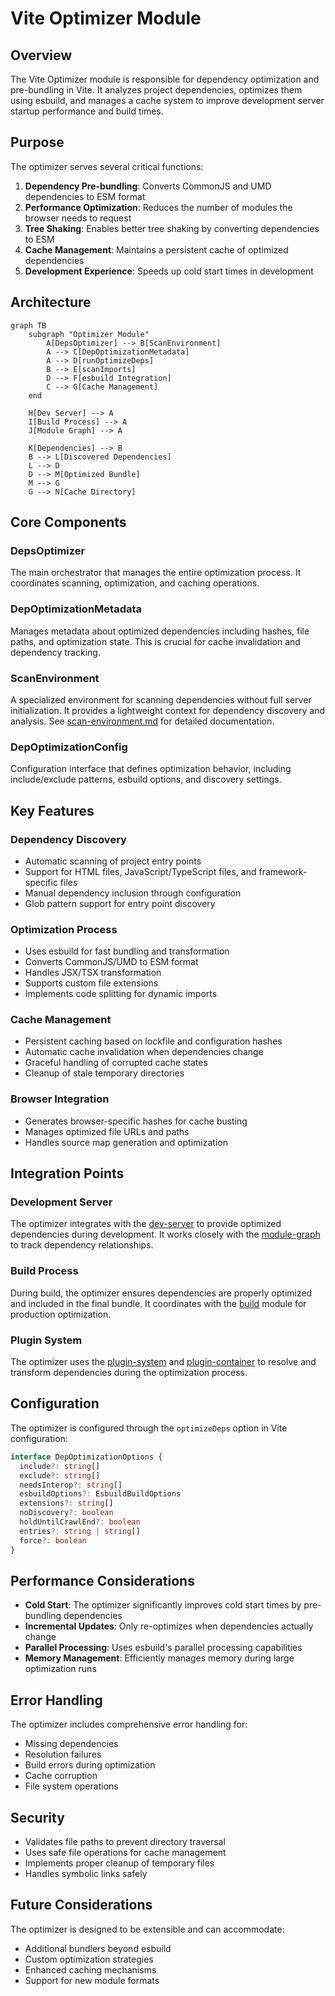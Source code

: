 # Vite Optimizer Module

## Overview

The Vite Optimizer module is responsible for dependency optimization and pre-bundling in Vite. It analyzes project dependencies, optimizes them using esbuild, and manages a cache system to improve development server startup performance and build times.

## Purpose

The optimizer serves several critical functions:

1. **Dependency Pre-bundling**: Converts CommonJS and UMD dependencies to ESM format
2. **Performance Optimization**: Reduces the number of modules the browser needs to request
3. **Tree Shaking**: Enables better tree shaking by converting dependencies to ESM
4. **Cache Management**: Maintains a persistent cache of optimized dependencies
5. **Development Experience**: Speeds up cold start times in development

## Architecture

```mermaid
graph TB
    subgraph "Optimizer Module"
        A[DepsOptimizer] --> B[ScanEnvironment]
        A --> C[DepOptimizationMetadata]
        A --> D[runOptimizeDeps]
        B --> E[scanImports]
        D --> F[esbuild Integration]
        C --> G[Cache Management]
    end
    
    H[Dev Server] --> A
    I[Build Process] --> A
    J[Module Graph] --> A
    
    K[Dependencies] --> B
    B --> L[Discovered Dependencies]
    L --> D
    D --> M[Optimized Bundle]
    M --> G
    G --> N[Cache Directory]
```

## Core Components

### DepsOptimizer
The main orchestrator that manages the entire optimization process. It coordinates scanning, optimization, and caching operations.

### DepOptimizationMetadata
Manages metadata about optimized dependencies including hashes, file paths, and optimization state. This is crucial for cache invalidation and dependency tracking.

### ScanEnvironment
A specialized environment for scanning dependencies without full server initialization. It provides a lightweight context for dependency discovery and analysis. See [scan-environment.md](scan-environment.md) for detailed documentation.

### DepOptimizationConfig
Configuration interface that defines optimization behavior, including include/exclude patterns, esbuild options, and discovery settings.

## Key Features

### Dependency Discovery
- Automatic scanning of project entry points
- Support for HTML files, JavaScript/TypeScript files, and framework-specific files
- Manual dependency inclusion through configuration
- Glob pattern support for entry point discovery

### Optimization Process
- Uses esbuild for fast bundling and transformation
- Converts CommonJS/UMD to ESM format
- Handles JSX/TSX transformation
- Supports custom file extensions
- Implements code splitting for dynamic imports

### Cache Management
- Persistent caching based on lockfile and configuration hashes
- Automatic cache invalidation when dependencies change
- Graceful handling of corrupted cache states
- Cleanup of stale temporary directories

### Browser Integration
- Generates browser-specific hashes for cache busting
- Manages optimized file URLs and paths
- Handles source map generation and optimization

## Integration Points

### Development Server
The optimizer integrates with the [dev-server](dev-server.md) to provide optimized dependencies during development. It works closely with the [module-graph](module-graph.md) to track dependency relationships.

### Build Process
During build, the optimizer ensures dependencies are properly optimized and included in the final bundle. It coordinates with the [build](build.md) module for production optimization.

### Plugin System
The optimizer uses the [plugin-system](plugin-system.md) and [plugin-container](plugin-container.md) to resolve and transform dependencies during the optimization process.

## Configuration

The optimizer is configured through the `optimizeDeps` option in Vite configuration:

```typescript
interface DepOptimizationOptions {
  include?: string[]
  exclude?: string[]
  needsInterop?: string[]
  esbuildOptions?: EsbuildBuildOptions
  extensions?: string[]
  noDiscovery?: boolean
  holdUntilCrawlEnd?: boolean
  entries?: string | string[]
  force?: boolean
}
```

## Performance Considerations

- **Cold Start**: The optimizer significantly improves cold start times by pre-bundling dependencies
- **Incremental Updates**: Only re-optimizes when dependencies actually change
- **Parallel Processing**: Uses esbuild's parallel processing capabilities
- **Memory Management**: Efficiently manages memory during large optimization runs

## Error Handling

The optimizer includes comprehensive error handling for:
- Missing dependencies
- Resolution failures
- Build errors during optimization
- Cache corruption
- File system operations

## Security

- Validates file paths to prevent directory traversal
- Uses safe file operations for cache management
- Implements proper cleanup of temporary files
- Handles symbolic links safely

## Future Considerations

The optimizer is designed to be extensible and can accommodate:
- Additional bundlers beyond esbuild
- Custom optimization strategies
- Enhanced caching mechanisms
- Support for new module formats